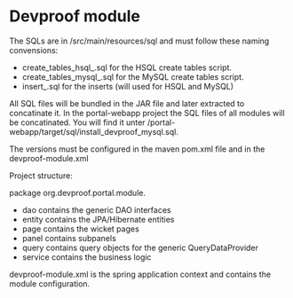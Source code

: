 Devproof module
===============

The SQLs are in /src/main/resources/sql and must follow these naming convensions:
* create_tables_hsql_<yourmodule>.sql for the HSQL create tables script.
* create_tables_mysql_<yourmodule>.sql for the MySQL create tables script.
* insert_<yourmodule>.sql for the inserts (will used for HSQL and MySQL)

All SQL files will be bundled in the JAR file and later extracted to concatinate it. 
In the portal-webapp project the SQL files of all modules will be concatinated.
You will find it unter /portal-webapp/target/sql/install_devproof_mysql.sql.

The versions must be configured in the maven pom.xml file and in the devproof-module.xml

Project structure:

package org.devproof.portal.module.<yourmodule>
* dao contains the generic DAO interfaces
* entity contains the JPA/Hibernate entities
* page contains the wicket pages
* panel contains subpanels
* query contains query objects for the generic QueryDataProvider
* service contains the business logic

devproof-module.xml is the spring application context 
and contains the module configuration.